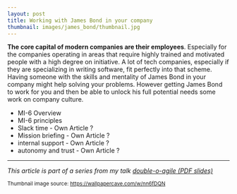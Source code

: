 ```yaml
---
layout: post
title: Working with James Bond in your company
thumbnail: images/james_bond/thumbnail.jpg
---
```


**The core capital of modern companies are their employees**. Especially for the companies operating in areas that require highly trained and motivated people with a high degree on initiative. A lot of tech companies, especially if they are specializing in writing software, fit perfectly into that scheme. Having someone with the skills and mentality of James Bond in your company might help solving your problems. However getting James Bond to work for you and then be able to unlock his full potential needs some work on company culture. 

 * MI-6 Overview
 * MI-6 principles
 * Slack time - Own Article ?
 * Mission briefing - Own Article ?
 * internal support - Own Article ? 
 * autonomy and trust - Own Article ?

---
*This article is part of a series from my talk [double-o-agile (PDF slides)](/images/james_bond/00agile_english.pdf)*


<sub>Thumbnail image source: https://wallpapercave.com/w/nn6fDQN</sub>



